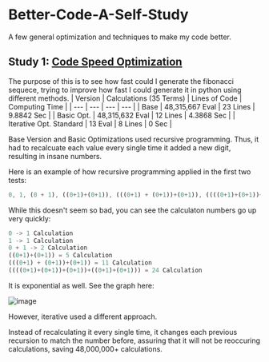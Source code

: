 # Better-Code-A-Self-Study
A few general optimization and techniques to make my code better.

## Study 1: [Code Speed Optimization](https://github.com/RinSoftwareDeveloper/Better-Code-A-Self-Study/tree/main/self-study/code%20speed%20optimization)
The purpose of this is to see how fast could I generate the fibonacci sequece, trying to improve how fast I could generate it in python using different methods.
| Version | Calculations (35 Terms) | Lines of Code | Computing Time |
| --- | --- | --- | --- |
| Base | 48,315,667 Eval | 23 Lines | 9.8842 Sec |
| Basic Opt. | 48,315,632 Eval | 12 Lines | 4.3868 Sec |
| Iterative Opt. Standard | 13 Eval | 8 Lines | 0 Sec |

Base Version and Basic Optimizations used recursive programming. Thus, it had to recalcuate each value every single time it added a new digit, resulting in insane numbers. 

Here is an example of how recursive programming applied in the first two tests:
```js
0, 1, (0 + 1), ((0+1)+(0+1)), (((0+1) + (0+1))+(0+1)), ((((0+1)+(0+1))+(0+1))+((0+1)+(0+1)))...
```

While this doesn't seem so bad, you can see the calculaton numbers go up very quickly:

```js
0 -> 1 Calculation
1 -> 1 Calculation
0 + 1 -> 2 Calculation
((0+1)+(0+1)) = 5 Calculation
(((0+1) + (0+1))+(0+1)) = 11 Calculation
((((0+1)+(0+1))+(0+1))+((0+1)+(0+1))) = 24 Calculation
```

It is exponential as well. See the graph here:

![image](https://user-images.githubusercontent.com/127797972/231359573-52d25da7-0a4e-43f7-9120-a874e3163614.png)

However, iterative used a different approach.

Instead of recalculating it every single time, it changes each previous recursion to match the number before, assuring that it will not be reoccuring calculations, saving 48,000,000+ calculations.
